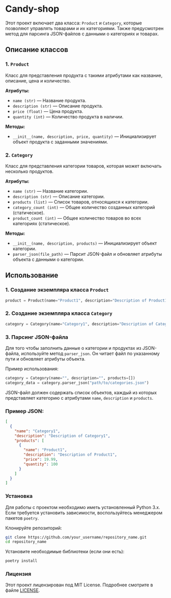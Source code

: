 # Candy-shop

Этот проект включает два класса: `Product` и `Category`, которые позволяют управлять товарами и их категориями. Также предусмотрен метод для парсинга JSON-файлов с данными о категориях и товарах.

## Описание классов

### 1. `Product`

Класс для представления продукта с такими атрибутами как название, описание, цена и количество.

**Атрибуты:**
- `name (str)` — Название продукта.
- `description (str)` — Описание продукта.
- `price (float)` — Цена продукта.
- `quantity (int)` — Количество продукта в наличии.

**Методы:**
- `__init__(name, description, price, quantity)` — Инициализирует объект продукта с заданными значениями.

### 2. `Category`

Класс для представления категории товаров, которая может включать несколько продуктов.

**Атрибуты:**
- `name (str)` — Название категории.
- `description (str)` — Описание категории.
- `products (list)` — Список товаров, относящихся к категории.
- `category_count (int)` — Общее количество созданных категорий (статическое).
- `product_count (int)` — Общее количество товаров во всех категориях (статическое).

**Методы:**
- `__init__(name, description, products)` — Инициализирует объект категории.
- `parser_json(file_path)` — Парсит JSON-файл и обновляет атрибуты объекта с данными о категории.

## Использование

### 1. Создание экземпляра класса `Product`

```python
product = Product(name="Product1", description="Description of Product1", price=19.99, quantity=100)
```

### 2. Создание экземпляра класса `Category`

```python
category = Category(name="Category1", description="Description of Category1", products=[product])
```

### 3. Парсинг JSON-файла

Для того чтобы заполнить данные о категории и продуктах из JSON-файла, используйте метод `parser_json`. Он читает файл по указанному пути и обновляет атрибуты объекта.

Пример использования:

```python
category = Category(name="", description="", products=[])
category_data = category.parser_json("path/to/categories.json")
```
JSON-файл должен содержать список объектов, каждый из которых представляет категорию с атрибутами `name`, `description` и `products`.

### Пример JSON:

```json
[
  {
    "name": "Category1",
    "description": "Description of Category1",
    "products": [
      {
        "name": "Product1",
        "description": "Description of Product1",
        "price": 19.99,
        "quantity": 100
      }
    ]
  }
]
```

### Установка
Для работы с проектом необходимо иметь установленный Python 3.x. Если требуется установить зависимости, воспользуйтесь менеджером пакетов `poetry`.

Клонируйте репозиторий:

```bash
git clone https://github.com/your_username/repository_name.git
cd repository_name
```
Установите необходимые библиотеки (если они есть):

```bash
poetry install 
```

### Лицензия
Этот проект лицензирован под MIT License. Подробнее смотрите в файле [LICENSE]().

